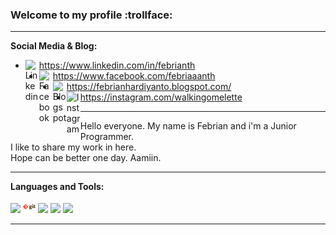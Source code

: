 ### Welcome to my profile :trollface:

---

**Social Media & Blog:**

- <a target="_blank" href="https://www.linkedin.com/in/febrianth"><img align="left" alt="Linkedin" width="22px" src="https://upload.wikimedia.org/wikipedia/commons/e/e9/Linkedin_icon.svg" /></a> https://www.linkedin.com/in/febrianth
- <a target="_blank" href="https://www.facebook.com/febriaaanth"><img align="left" alt="Facebook" width="22px" src="https://upload.wikimedia.org/wikipedia/commons/5/51/Facebook_f_logo_%282019%29.svg" /></a> https://www.facebook.com/febriaaanth
- <a target="_blank" href="https://febrianhardiyanto.blogspot.com/"><img align="left" alt="Blogspot" width="22px" src="https://upload.wikimedia.org/wikipedia/commons/thumb/3/31/Blogger.svg/180px-Blogger.svg.png" /></a> https://febrianhardiyanto.blogspot.com/
- <a target="_blank" href="https://instagram.com/walkinngomelette"><img align="left" alt="Instagram" width="22px" src="https://upload.wikimedia.org/wikipedia/commons/e/e7/Instagram_logo_2016.svg" /></a>https://instagram.com/walkingomelette

---

Hello everyone. My name is Febrian and i'm a Junior Programmer. <br>
I like to share my work in here. <br>
Hope can be better one day. Aamiin.

---

**Languages and Tools:**

<code><img height="20" src="https://upload.wikimedia.org/wikipedia/commons/2/27/PHP-logo.svg"></code>
<code><img height="20" src="https://raw.githubusercontent.com/github/explore/80688e429a7d4ef2fca1e82350fe8e3517d3494d/topics/git/git.png"></code>
<code><img height="20" src="https://upload.wikimedia.org/wikipedia/commons/6/61/HTML5_logo_and_wordmark.svg"></code>
<code><img height="20" src="https://upload.wikimedia.org/wikipedia/commons/d/d5/CSS3_logo_and_wordmark.svg"></code>
<code><img height="20" src="https://upload.wikimedia.org/wikipedia/commons/b/b2/Bootstrap_logo.svg"></code>


---
